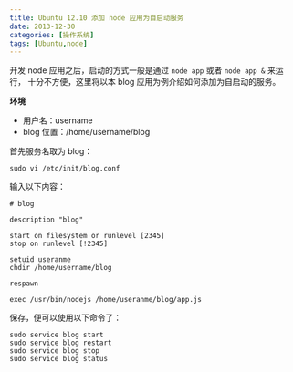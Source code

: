 ```yaml
---
title: Ubuntu 12.10 添加 node 应用为自启动服务
date: 2013-12-30
categories: [操作系统]
tags: [Ubuntu,node]
---
```


开发 node 应用之后，启动的方式一般是通过 ```node app``` 或者 ```node app &``` 来运行，
十分不方便，这里将以本 blog 应用为例介绍如何添加为自启动的服务。

**环境**

* 用户名：username
* blog 位置：/home/username/blog

首先服务名取为 blog：
```
sudo vi /etc/init/blog.conf
```

输入以下内容：
```
# blog

description "blog"

start on filesystem or runlevel [2345]
stop on runlevel [!2345]

setuid useranme
chdir /home/username/blog

respawn

exec /usr/bin/nodejs /home/useranme/blog/app.js
```

保存，便可以使用以下命令了：
```
sudo service blog start
sudo service blog restart
sudo service blog stop
sudo service blog status
```
